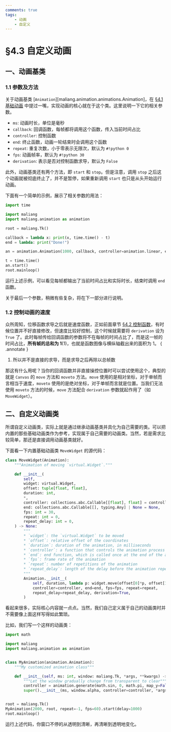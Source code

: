 ```yaml
---
comments: true
tags:
    - 动画
    - 自定义
---
```


# §4.3 自定义动画

## 一、动画基类

### 1.1 参数及方法

关于动画基类 [`Animation`][maliang.animation.animations.Animation]，在 [§4.1 基础动画](./1.md#二动画类) 中提过一嘴，实现动画的核心就在于这个类。这里说明一下它的相关参数。

* `ms`: 动画时长，单位是毫秒
* `callback`: 回调函数，每帧都将调用这个函数，传入当前时间占比
* `controller`: 控制函数
* `end`: 终止函数，动画一轮结束时会调用这个函数
* `repeat`: 重复次数，小于零表示无限次，默认为 `#!python 0`
* `fps`: 动画帧率，默认为 `#!python 30`
* `derivation`: 表示是否对控制函数求导，默认为 `False`

此外，动画基类还有两个方法，即 `start` 和 `stop`。但是注意，调用 `stop` 之后这个动画就被彻底终止了，并不是暂停，如果重新调用 `start` 也只是从头开始运行动画。

下面有一个简单的示例，展示了相关参数的用法：

```python hl_lines="11"
import time

import maliang
import maliang.animation as animation

root = maliang.Tk()

callback = lambda x: print(x, time.time() - t)
end = lambda: print("Done!")

an = animation.Animation(1000, callback, controller=animation.linear, end=end)

t = time.time()
an.start()
root.mainloop()
```

运行上述示例，可以看见每帧都输出了当前时间占比和实际时长，结束时调用 `end` 函数。

关于最后一个参数，稍微有些复杂，将在下一部分进行说明。

### 1.2 控制动画的速度

众所周知，位移函数求导之后就是速度函数，正如前面章节 [§4.2 控制函数](./2.md#13-内置的控制函数)，有时候位置并不好直接修改，但速度比较好控制，这个时候就需要将 `derivation` 设为 `True` 了。此时每帧传给回调函数的参数将不在每帧的时间占比了，而是这一帧的时间占比，**所有帧的总和为 1**(1)，也就是函数图像与横纵轴截出来的面积为 1。
{ .annotate }

1. 所以并不是直接的求导，而是求导之后再除以总帧数

那这有什么用呢？当你的回调函数并非直接操控位置时可以尝试使用这个，典型的就是 `Canvas` 的 `move` 方法和 `moveto` 方法。`move` 使用的是相对坐标，对于单帧而言相当于速度，`moveto` 使用的是绝对坐标，对于单帧而言就是位置。当我们无法使用 `moveto` 方法的时候，`move` 方法配合 `derivation` 参数就起作用了（如 `MoveWidget`）。

## 二、自定义动画类

所谓自定义动画类，实际上就是通过继承动画基类并具化为自己需要的类。可以把内置的那些基础动画类作为参考，实现属于自己需要的动画类。当然，若是需求比较简单，那还是直接调用动画基类就好。

下面看一下内置基础动画类 `MoveWidget` 的源代码：

```python { .blur hl_lines="1 4-15 26-30" }
class MoveWidget(Animation):
    """Animation of moving `virtual.Widget`."""

    def __init__(
        self,
        widget: virtual.Widget,
        offset: tuple[float, float],
        duration: int,
        *,
        controller: collections.abc.Callable[[float], float] = controllers.linear,
        end: collections.abc.Callable[[], typing.Any] | None = None,
        fps: int = 30,
        repeat: int = 0,
        repeat_delay: int = 0,
    ) -> None:
        """
        * `widget`: the `virtual.Widget` to be moved
        * `offset`: relative offset of the coordinates
        * `duration`: duration of the animation, in milliseconds
        * `controller`: a function that controls the animation process
        * `end`: end function, which is called once at the end of the animation
        * `fps`: frame rate of the animation
        * `repeat`: number of repetitions of the animation
        * `repeat_delay`: length of the delay before the animation repeats
        """
        Animation.__init__(
            self, duration, lambda p: widget.move(offset[0]*p, offset[1]*p),
            controller=controller, end=end, fps=fps, repeat=repeat,
            repeat_delay=repeat_delay, derivation=True,
        )
```

看起来很多，实际核心内容就一点点。当然，我们自己定义属于自己的动画类时并不需要像上面这样写得如此繁琐。

比如，我们写一个这样的动画类：

```python hl_lines="12 13"
import math

import maliang
import maliang.animation as animation


class MyAnimation(animation.Animation):
    """My customized animation class"""

    def __init__(self, ms: int, window: maliang.Tk, *args, **kwargs) -> None:
        """Let the window gradually change from transparent to clear"""
        controller = animation.generate(math.sin, 0, math.pi, map_y=False)
        super().__init__(ms, window.alpha, controller=controller, *args, **kwargs)


root = maliang.Tk()
MyAnimation(2000, root, repeat=-1, fps=60).start(delay=1000)
root.mainloop()
```

运行上述代码，你窗口不停的从透明到清晰，再清晰到透明地变化。
